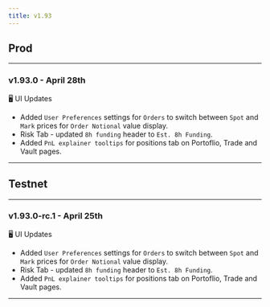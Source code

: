 ```yaml
---
title: v1.93
---
```

## Prod
---
### v1.93.0 - April 28th
🖥️  UI Updates
* Added `User Preferences` settings for `Orders` to switch between `Spot` and `Mark` prices for `Order Notional` value display.
* Risk Tab - updated `8h funding` header to `Est. 8h Funding`.
* Added `PnL explainer tooltips` for positions tab on Portoflio, Trade and Vault pages.
---
## Testnet
---
### v1.93.0-rc.1 - April 25th
🖥️  UI Updates
* Added `User Preferences` settings for `Orders` to switch between `Spot` and `Mark` prices for `Order Notional` value display.
* Risk Tab - updated `8h funding` header to `Est. 8h Funding`.
* Added `PnL explainer tooltips` for positions tab on Portoflio, Trade and Vault pages.
---

